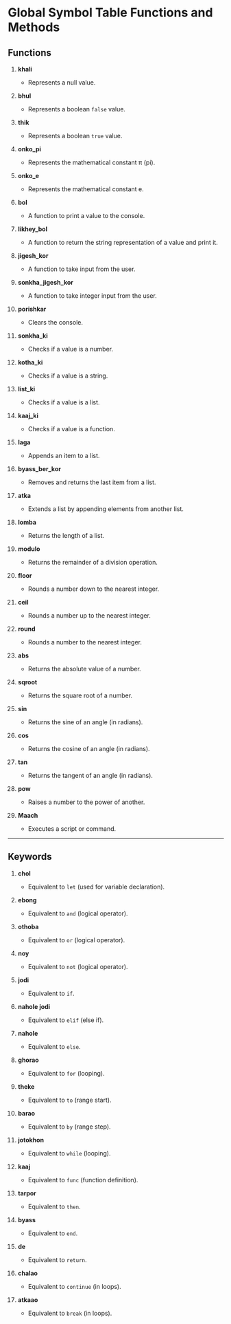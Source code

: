 # Global Symbol Table Functions and Methods

## Functions

1. **khali**
   - Represents a null value.

2. **bhul**
   - Represents a boolean `false` value.

3. **thik**
   - Represents a boolean `true` value.

4. **onko_pi**
   - Represents the mathematical constant π (pi).

5. **onko_e**
   - Represents the mathematical constant e.

6. **bol**
   - A function to print a value to the console.

7. **likhey_bol**
   - A function to return the string representation of a value and print it.

8. **jigesh_kor**
   - A function to take input from the user.

9. **sonkha_jigesh_kor**
   - A function to take integer input from the user.

10. **porishkar**
    - Clears the console.

11. **sonkha_ki**
    - Checks if a value is a number.

12. **kotha_ki**
    - Checks if a value is a string.

13. **list_ki**
    - Checks if a value is a list.

14. **kaaj_ki**
    - Checks if a value is a function.

15. **laga**
    - Appends an item to a list.

16. **byass_ber_kor**
    - Removes and returns the last item from a list.

17. **atka**
    - Extends a list by appending elements from another list.

18. **lomba**
    - Returns the length of a list.

19. **modulo**
    - Returns the remainder of a division operation.

20. **floor**
    - Rounds a number down to the nearest integer.

21. **ceil**
    - Rounds a number up to the nearest integer.

22. **round**
    - Rounds a number to the nearest integer.

23. **abs**
    - Returns the absolute value of a number.

24. **sqroot**
    - Returns the square root of a number.

25. **sin**
    - Returns the sine of an angle (in radians).

26. **cos**
    - Returns the cosine of an angle (in radians).

27. **tan**
    - Returns the tangent of an angle (in radians).

28. **pow**
    - Raises a number to the power of another.

29. **Maach**
    - Executes a script or command.

---

## Keywords

1. **chol**
   - Equivalent to `let` (used for variable declaration).

2. **ebong**
   - Equivalent to `and` (logical operator).

3. **othoba**
   - Equivalent to `or` (logical operator).

4. **noy**
   - Equivalent to `not` (logical operator).

5. **jodi**
   - Equivalent to `if`.

6. **nahole jodi**
   - Equivalent to `elif` (else if).

7. **nahole**
   - Equivalent to `else`.

8. **ghorao**
   - Equivalent to `for` (looping).

9. **theke**
   - Equivalent to `to` (range start).

10. **barao**
    - Equivalent to `by` (range step).

11. **jotokhon**
    - Equivalent to `while` (looping).

12. **kaaj**
    - Equivalent to `func` (function definition).

13. **tarpor**
    - Equivalent to `then`.

14. **byass**
    - Equivalent to `end`.

15. **de**
    - Equivalent to `return`.

16. **chalao**
    - Equivalent to `continue` (in loops).

17. **atkaao**
    - Equivalent to `break` (in loops).
